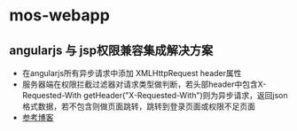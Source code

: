 # mos-webapp

## angularjs 与 jsp权限兼容集成解决方案

- 在angularjs所有异步请求中添加 XMLHttpRequest header属性
- 服务器端在权限拦截过滤器对请求类型做判断，若头部header中包含X-Requested-With getHeader("X-Requested-With")则为异步请求，返回json格式数据，若不包含则做页面跳转，跳转到登录页面或权限不足页面
- [参考博客](http://my.oschina.net/WMSstudio/blog/162594)